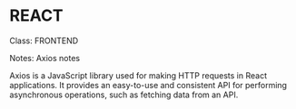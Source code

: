 # REACT

Class: FRONTEND

Notes: Axios notes

Axios is a JavaScript library used for making HTTP requests in React applications.
It provides an easy-to-use and consistent API for performing asynchronous operations, such as fetching data from an API.